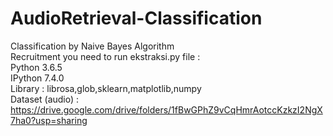 # AudioRetrieval-Classification
Classification by Naive Bayes Algorithm  
Recruitment you need to run ekstraksi.py file :  
Python 3.6.5  
IPython 7.4.0  
Library : librosa,glob,sklearn,matplotlib,numpy  
Dataset (audio) :  https://drive.google.com/drive/folders/1fBwGPhZ9vCqHmrAotccKzkzI2NgX7ha0?usp=sharing  
